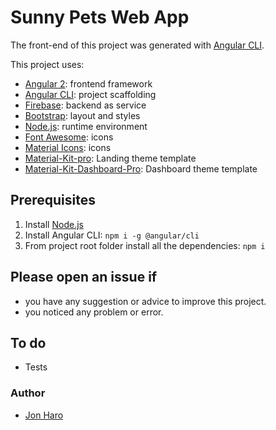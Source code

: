 # Sunny Pets Web App

The front-end of this project was generated with [Angular CLI](https://github.com/angular/angular-cli).

This project uses:
* [Angular 2](https://angular.io): frontend framework
* [Angular CLI](https://cli.angular.io): project scaffolding
* [Firebase](http://firebase.google.com): backend as service
* [Bootstrap](http://www.getbootstrap.com): layout and styles
* [Node.js](https://nodejs.org): runtime environment
* [Font Awesome](http://fontawesome.io): icons
* [Material Icons](https://material.io/icons): icons
* [Material-Kit-pro](https://github.com/creativetimofficial/material-kit-pro): Landing theme template
* [Material-Kit-Dashboard-Pro](https://github.com/creativetimofficial/material-dashboard-pro-angular): Dashboard theme template

## Prerequisites
1. Install [Node.js](https://nodejs.org)
2. Install Angular CLI: `npm i -g @angular/cli`
3. From project root folder install all the dependencies: `npm i`

## Please open an issue if
* you have any suggestion or advice to improve this project.
* you noticed any problem or error.

## To do
* Tests

### Author
* [Jon Haro](https://github.com/elvnthaus)
